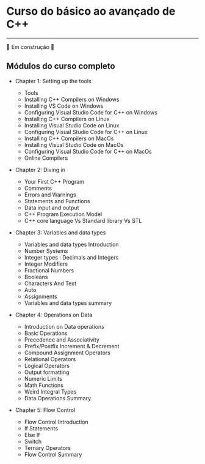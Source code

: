 # Curso do básico ao avançado de C++

---

:construction: Em construção :construction:

## Módulos do curso completo

- Chapter 1: Setting up the tools
  - Tools
  - Installing C++ Compilers on Windows
  - Installing VS Code on Windows
  - Configuring Visual Studio Code for C++ on Windows
  - Installing C++ Compilers on Linux
  - Installing Visual Studio Code on Linux
  - Configuring Visual Studio Code for C++ on Linux
  - Installing C++ Compilers on MacOs
  - Installing Visual Studio Code on MacOs
  - Configuring Visual Studio Code for C++ on MacOs
  - Online Compilers

- Chapter 2: Diving in
  - Your First C++ Program
  - Comments
  - Errors and Warnings
  - Statements and Functions
  - Data input and output
  - C++ Program Execution Model
  - C++ core language Vs Standard library Vs STL

- Chapter 3: Variables and data types
  - Variables and data types Introduction
  - Number Systems
  - Integer types : Decimals and Integers
  - Integer Modifiers
  - Fractional Numbers
  - Booleans
  - Characters And Text
  - Auto
  - Assignments
  - Variables and data types summary

- Chapter 4: Operations on Data
  - Introduction on Data operations
  - Basic Operations
  - Precedence and Associativity
  - Prefix/Postfix Increment & Decrement
  - Compound Assignment Operators
  - Relational Operators
  - Logical Operators
  - Output formatting
  - Numeric Limits
  - Math Functions
  - Weird Integral Types
  - Data Operations Summary

- Chapter 5: Flow Control
  - Flow Control Introduction
  - If Statements
  - Else If
  - Switch
  - Ternary Operators
  - Flow Control Summary